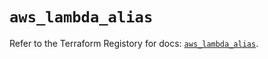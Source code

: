 # `aws_lambda_alias`

Refer to the Terraform Registory for docs: [`aws_lambda_alias`](https://registry.terraform.io/providers/hashicorp/aws/5.10.0/docs/resources/lambda_alias).
